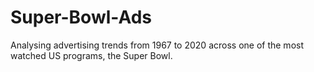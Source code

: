 # Super-Bowl-Ads
Analysing advertising trends from 1967 to 2020 across one of the most watched US programs, the Super Bowl.
